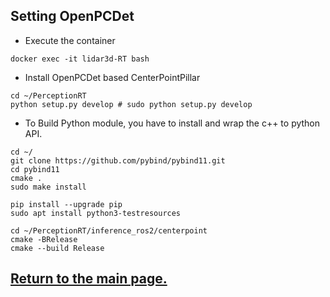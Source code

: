 
## Setting OpenPCDet

- Execute the container
```
docker exec -it lidar3d-RT bash
```

- Install OpenPCDet based CenterPointPillar
``` shell
cd ~/PerceptionRT
python setup.py develop # sudo python setup.py develop
```

- To Build Python module, you have to install and wrap the c++ to python API.
``` shell
cd ~/
git clone https://github.com/pybind/pybind11.git
cd pybind11
cmake .
sudo make install

pip install --upgrade pip
sudo apt install python3-testresources

cd ~/PerceptionRT/inference_ros2/centerpoint
cmake -BRelease
cmake --build Release
```

## [Return to the main page.](../README.md)
